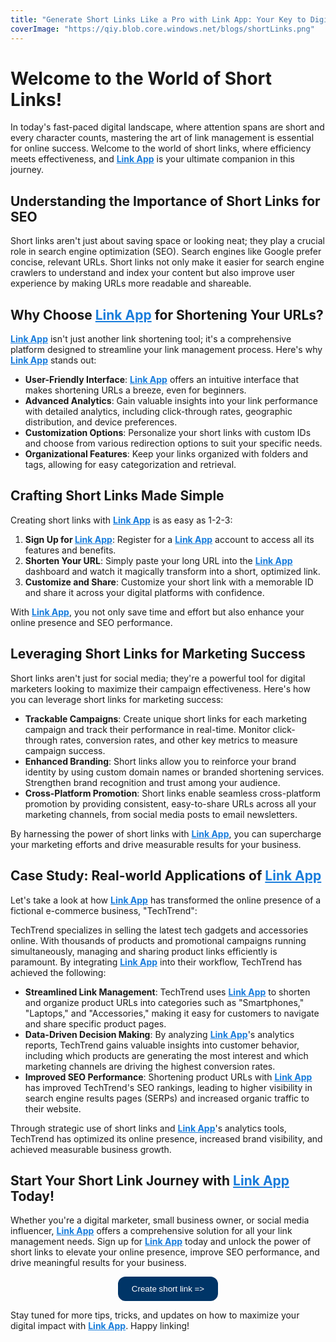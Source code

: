```yaml
---
title: "Generate Short Links Like a Pro with Link App: Your Key to Digital Success"
coverImage: "https://qiy.blob.core.windows.net/blogs/shortLinks.png"
---
```


# Welcome to the World of Short Links!

In today's fast-paced digital landscape, where attention spans are short and every character counts, mastering the art of link management is essential for online success. Welcome to the world of short links, where efficiency meets effectiveness, and <a href="https://linkapp.one" style="color: #1a7ddb;">**Link App**</a> is your ultimate companion in this journey.

## Understanding the Importance of Short Links for SEO

Short links aren't just about saving space or looking neat; they play a crucial role in search engine optimization (SEO). Search engines like Google prefer concise, relevant URLs. Short links not only make it easier for search engine crawlers to understand and index your content but also improve user experience by making URLs more readable and shareable.

## Why Choose <a href="https://linkapp.one" style="color: #1a7ddb;">**Link App**</a> for Shortening Your URLs?

<a href="https://linkapp.one" style="color: #1a7ddb;">**Link App**</a> isn't just another link shortening tool; it's a comprehensive platform designed to streamline your link management process. Here's why <a href="https://linkapp.one" style="color: #1a7ddb;">**Link App**</a> stands out:

- **User-Friendly Interface**: <a href="https://linkapp.one" style="color: #1a7ddb;">**Link App**</a> offers an intuitive interface that makes shortening URLs a breeze, even for beginners.
- **Advanced Analytics**: Gain valuable insights into your link performance with detailed analytics, including click-through rates, geographic distribution, and device preferences.
- **Customization Options**: Personalize your short links with custom IDs and choose from various redirection options to suit your specific needs.
- **Organizational Features**: Keep your links organized with folders and tags, allowing for easy categorization and retrieval.

## Crafting Short Links Made Simple

Creating short links with <a href="https://linkapp.one" style="color: #1a7ddb;">**Link App**</a> is as easy as 1-2-3:

1. **Sign Up for <a href="https://linkapp.one" style="color: #1a7ddb;">**Link App**</a>**: Register for a <a href="https://linkapp.one" style="color: #1a7ddb;">**Link App**</a> account to access all its features and benefits.
2. **Shorten Your URL**: Simply paste your long URL into the <a href="https://linkapp.one" style="color: #1a7ddb;">**Link App**</a> dashboard and watch it magically transform into a short, optimized link.
3. **Customize and Share**: Customize your short link with a memorable ID and share it across your digital platforms with confidence.

With <a href="https://linkapp.one" style="color: #1a7ddb;">**Link App**</a>, you not only save time and effort but also enhance your online presence and SEO performance.

## Leveraging Short Links for Marketing Success

Short links aren't just for social media; they're a powerful tool for digital marketers looking to maximize their campaign effectiveness. Here's how you can leverage short links for marketing success:

- **Trackable Campaigns**: Create unique short links for each marketing campaign and track their performance in real-time. Monitor click-through rates, conversion rates, and other key metrics to measure campaign success.
- **Enhanced Branding**: Short links allow you to reinforce your brand identity by using custom domain names or branded shortening services. Strengthen brand recognition and trust among your audience.
- **Cross-Platform Promotion**: Short links enable seamless cross-platform promotion by providing consistent, easy-to-share URLs across all your marketing channels, from social media posts to email newsletters.

By harnessing the power of short links with <a href="https://linkapp.one" style="color: #1a7ddb;">**Link App**</a>, you can supercharge your marketing efforts and drive measurable results for your business.

## Case Study: Real-world Applications of <a href="https://linkapp.one" style="color: #1a7ddb;">**Link App**</a>

Let's take a look at how <a href="https://linkapp.one" style="color: #1a7ddb;">**Link App**</a> has transformed the online presence of a fictional e-commerce business, "TechTrend":

TechTrend specializes in selling the latest tech gadgets and accessories online. With thousands of products and promotional campaigns running simultaneously, managing and sharing product links efficiently is paramount. By integrating <a href="https://linkapp.one" style="color: #1a7ddb;">**Link App**</a> into their workflow, TechTrend has achieved the following:

- **Streamlined Link Management**: TechTrend uses <a href="https://linkapp.one" style="color: #1a7ddb;">**Link App**</a> to shorten and organize product URLs into categories such as "Smartphones," "Laptops," and "Accessories," making it easy for customers to navigate and share specific product pages.
- **Data-Driven Decision Making**: By analyzing <a href="https://linkapp.one" style="color: #1a7ddb;">**Link App**</a>'s analytics reports, TechTrend gains valuable insights into customer behavior, including which products are generating the most interest and which marketing channels are driving the highest conversion rates.
- **Improved SEO Performance**: Shortening product URLs with <a href="https://linkapp.one" style="color: #1a7ddb;">**Link App**</a> has improved TechTrend's SEO rankings, leading to higher visibility in search engine results pages (SERPs) and increased organic traffic to their website.

Through strategic use of short links and <a href="https://linkapp.one" style="color: #1a7ddb;">**Link App**</a>'s analytics tools, TechTrend has optimized its online presence, increased brand visibility, and achieved measurable business growth.

## Start Your Short Link Journey with <a href="https://linkapp.one" style="color: #1a7ddb;">**Link App**</a> Today!

Whether you're a digital marketer, small business owner, or social media influencer, <a href="https://linkapp.one" style="color: #1a7ddb;">**Link App**</a> offers a comprehensive solution for all your link management needs. Sign up for <a href="https://linkapp.one" style="color: #1a7ddb;">**Link App**</a> today and unlock the power of short links to elevate your online presence, improve SEO performance, and drive meaningful results for your business.

<p style="text-align: center;">
    <a href="https://linkapp.one" style="text-decoration: none;">
        <button style="background-color: #003567; color: white; border-radius: 12px; border: 2px solid #003567; padding: 10px 20px; margin: 0;">Create short link =>
        </button>
    </a>
</p>

Stay tuned for more tips, tricks, and updates on how to maximize your digital impact with <a href="https://linkapp.one" style="color: #1a7ddb;">**Link App**</a>. Happy linking!

